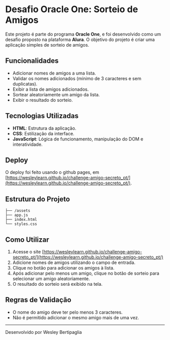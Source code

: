 # Desafio Oracle One: Sorteio de Amigos

Este projeto é parte do programa **Oracle One**, e foi desenvolvido como um desafio proposto na plataforma **Alura**. O objetivo do projeto é criar uma aplicação simples de sorteio de amigos.

## Funcionalidades

- Adicionar nomes de amigos a uma lista.
- Validar os nomes adicionados (mínimo de 3 caracteres e sem duplicatas).
- Exibir a lista de amigos adicionados.
- Sortear aleatoriamente um amigo da lista.
- Exibir o resultado do sorteio.

## Tecnologias Utilizadas

- **HTML**: Estrutura da aplicação.
- **CSS**: Estilização da interface.
- **JavaScript**: Lógica de funcionamento, manipulação do DOM e interatividade.

## Deploy

O deploy foi feito usando o github pages, em [https://wesleylearn.github.io/challenge-amigo-secreto_pt/](https://wesleylearn.github.io/challenge-amigo-secreto_pt/).

## Estrutura do Projeto

```
├── /assets
├── app.js
├── index.html
└── styles.css
```

## Como Utilizar

1. Acesse o site [https://wesleylearn.github.io/challenge-amigo-secreto_pt/](https://wesleylearn.github.io/challenge-amigo-secreto_pt/)
2. Adicione nomes de amigos utilizando o campo de entrada.
3. Clique no botão para adicionar os amigos à lista.
4. Após adicionar pelo menos um amigo, clique no botão de sorteio para selecionar um amigo aleatoriamente.
5. O resultado do sorteio será exibido na tela.

## Regras de Validação

- O nome do amigo deve ter pelo menos 3 caracteres.
- Não é permitido adicionar o mesmo amigo mais de uma vez.

---

Desenvolvido por Wesley Bertipaglia

